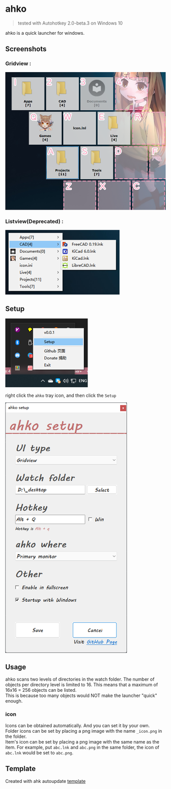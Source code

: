 # ahko

> tested with Autohotkey 2.0-beta.3 on Windows 10

ahko is a quick launcher for windows.

## Screenshots

### Gridview :

![](./assets/screenshot_gridview.png)

### Listview(**Deprecated**) :

![](./assets/screenshot_listview.png)

## Setup

![](./assets/setup.png)

right click the `ahko` tray icon, and then click the `Setup`

![](./assets/setupui.png)

## Usage

ahko scans two levels of directories in the watch folder. The number of objects per directory level is limited to 16. This means that a maximum of 16x16 = 256 objects can be listed.  
This is because too many objects would NOT make the launcher "quick" enough.

### icon

Icons can be obtained automatically. And you can set it by your own.  
Folder icons can be set by placing a png image with the name `_icon.png` in the folder.  
Item's icon can be set by placing a png image with the same name as the item. For example, put `abc.lnk` and `abc.png` in the same folder, the icon of `abc.lnk` would be set to `abc.png`.

## Template

Created with ahk autoupdate [template](https://github.com/Nigh/ahk-autoupdate-template/generate)

